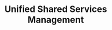 ---
# This topic lives at
# https://digital.gov/topics/unified-shared-services-management

slug: "unified-shared-services-management"

# Topic Title
title: "Unified Shared Services Management"

# description — keep it short and clear
summary: ""


# Weight
weight: 1

# For more information on managing topics,
# see https://github.com/GSA/digitalgov.gov/wiki
---